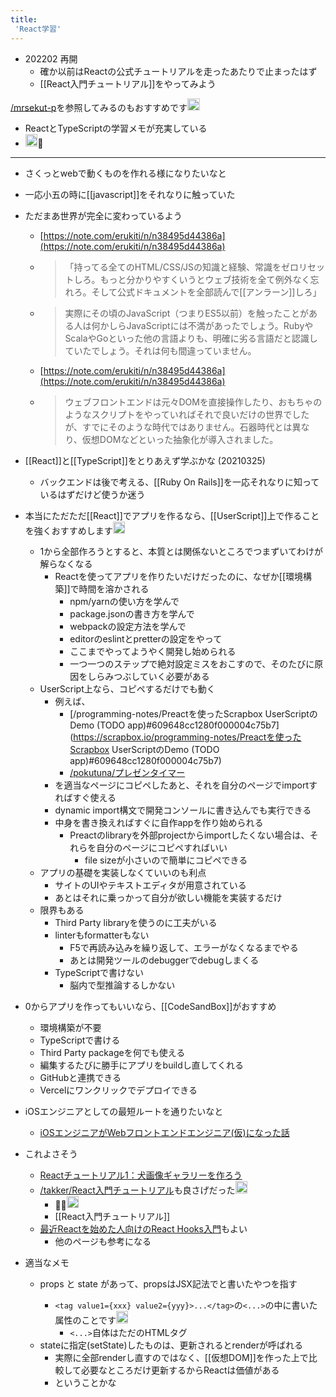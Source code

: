 ```yaml
---
title:
 'React学習'
---
```


- 202202 再開
    - 確か以前はReactの公式チュートリアルを走ったあたりで止まったはず
    - [[React入門チュートリアル]]をやってみよう

[/mrsekut-p](https://scrapbox.io/mrsekut-p)を参照してみるのもおすすめです<img src='https://scrapbox.io/api/pages/blu3mo-public/takker/icon' alt='takker.icon' height="19.5"/>
- ReactとTypeScriptの学習メモが充実している
- <img src='https://scrapbox.io/api/pages/blu3mo-public/blu3mo/icon' alt='blu3mo.icon' height="19.5"/>🙏

---
- さくっとwebで動くものを作れる様になりたいなと

- 一応小五の時に[[javascript]]をそれなりに触っていた
- ただまあ世界が完全に変わっているよう
    - [https://note.com/erukiti/n/n38495d44386a](https://note.com/erukiti/n/n38495d44386a)
    - >  「持ってる全てのHTML/CSS/JSの知識と経験、常識をゼロリセットしろ。もっと分かりやすくいうとウェブ技術を全て例外なく忘れろ。そして公式ドキュメントを全部読んで[[アンラーン]]しろ」
    - > 実際にその頃のJavaScript（つまりES5以前）を触ったことがある人は何かしらJavaScriptには不満があったでしょう。RubyやScalaやGoといった他の言語よりも、明確に劣る言語だと認識していたでしょう。それは何も間違っていません。
    - [https://note.com/erukiti/n/n38495d44386a](https://note.com/erukiti/n/n38495d44386a)
    - > ウェブフロントエンドは元々DOMを直接操作したり、おもちゃのようなスクリプトをやっていればそれで良いだけの世界でしたが、すでにそのような時代ではありません。石器時代とは異なり、仮想DOMなどといった抽象化が導入されました。

- [[React]]と[[TypeScript]]をとりあえず学ぶかな (20210325)
    - バックエンドは後で考える、[[Ruby On Rails]]を一応それなりに知っているはずだけど使うか迷う
- 本当にただただ[[React]]でアプリを作るなら、[[UserScript]]上で作ることを強くおすすめします<img src='https://scrapbox.io/api/pages/blu3mo-public/takker/icon' alt='takker.icon' height="19.5"/>
    - 1から全部作ろうとすると、本質とは関係ないところでつまずいてわけが解らなくなる
        - Reactを使ってアプリを作りたいだけだったのに、なぜか[[環境構築]]で時間を溶かされる
            - npm/yarnの使い方を学んで
            - package.jsonの書き方を学んで
            - webpackの設定方法を学んで
            - editorのeslintとpretterの設定をやって
            - ここまでやってようやく開発し始められる
            - 一つ一つのステップで絶対設定ミスをおこすので、そのたびに原因をしらみつぶしていく必要がある
    - UserScript上なら、コピペするだけでも動く
        - 例えば、
            - [/programming-notes/Preactを使ったScrapbox UserScriptのDemo (TODO app)#609648cc1280f000004c75b7](https://scrapbox.io/programming-notes/Preactを使ったScrapbox UserScriptのDemo (TODO app)#609648cc1280f000004c75b7)
            - [/pokutuna/プレゼンタイマー](https://scrapbox.io/pokutuna/プレゼンタイマー)
        - を適当なページにコピペしたあと、それを自分のページでimportすればすぐ使える
        - dynamic import構文で開発コンソールに書き込んでも実行できる
        - 中身を書き換えればすぐに自作appを作り始められる
            - Preactのlibraryを外部projectからimportしたくない場合は、それらを自分のページにコピペすればいい
                - file sizeが小さいので簡単にコピペできる
    - アプリの基礎を実装しなくていいのも利点
        - サイトのUIやテキストエディタが用意されている
        - あとはそれに乗っかって自分が欲しい機能を実装するだけ
    - 限界もある
        - Third Party libraryを使うのに工夫がいる
        - linterもformatterもない
            - F5で再読み込みを繰り返して、エラーがなくなるまでやる
            - あとは開発ツールのdebuggerでdebugしまくる
        - TypeScriptで書けない
            - 脳内で型推論するしかない
- 0からアプリを作ってもいいなら、[[CodeSandBox]]がおすすめ
    - 環境構築が不要
    - TypeScriptで書ける
    - Third Party packageを何でも使える
    - 編集するたびに勝手にアプリをbuildし直してくれる
    - GitHubと連携できる
    - Vercelにワンクリックでデプロイできる

- iOSエンジニアとしての最短ルートを通りたいなと
    - [iOSエンジニアがWebフロントエンドエンジニア(仮)になった話](https://zenn.dev/zones/articles/409339c1478e9328e5c8)

- これよさそう
    - [Reactチュートリアル1：犬画像ギャラリーを作ろう](https://zenn.dev/likr/articles/6be53ca64f29aa035f07)
    - [/takker/React入門チュートリアル](https://scrapbox.io/takker/React入門チュートリアル)も良さげだった<img src='https://scrapbox.io/api/pages/blu3mo-public/takker/icon' alt='takker.icon' height="19.5"/>
        - 🙏🙏<img src='https://scrapbox.io/api/pages/blu3mo-public/blu3mo/icon' alt='blu3mo.icon' height="19.5"/>
        - [[React入門チュートリアル]]
    - [最近Reactを始めた人向けのReact Hooks入門](https://sbfl.net/blog/2019/11/12/react-hooks-introduction/)もよい
        - 他のページも参考になる

- 適当なメモ
    - props と state があって、propsはJSX記法で<tag param=value>と書いたやつを指す
        - `<tag value1={xxx} value2={yyy}>...</tag>`の`<...>`の中に書いた属性のことです<img src='https://scrapbox.io/api/pages/blu3mo-public/takker/icon' alt='takker.icon' height="19.5"/>
            - `<...>`自体はただのHTMLタグ
    - stateに指定(setState)したものは、更新されるとrenderが呼ばれる
        - 実際に全部renderし直すのではなく、[[仮想DOM]]を作った上で比較して必要なところだけ更新するからReactは価値がある
        - ということかな

